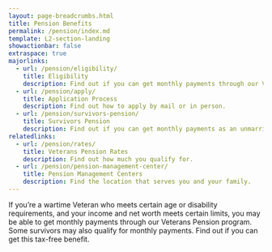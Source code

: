```yaml
---
layout: page-breadcrumbs.html
title: Pension Benefits
permalink: /pension/index.md
template: L2-section-landing
showactionbar: false
extraspace: true
majorlinks:
  - url: /pension/eligibility/
    title: Eligibility
    description: Find out if you can get monthly payments through our Veterans Pension program.
  - url: /pension/apply/
    title: Application Process
    description: Find out how to apply by mail or in person.
  - url: /pension/survivors-pension/
    title: Survivors Pension
    description: Find out if you can get monthly payments as an unmarried surviving spouse or an unmarried child of a deceased Veteran with wartime service. 
relatedlinks:
  - url: /pension/rates/
    title: Veterans Pension Rates
    description: Find out how much you qualify for. 
  - url: /pension/pension-management-center/
    title: Pension Management Centers
    description: Find the location that serves you and your family. 
---
```


<div class="va-introtext">

If you’re a wartime Veteran who meets certain age or disability requirements, and your income and net worth meets certain limits, you may be able to get monthly payments through our Veterans Pension program. Some survivors may also qualify for monthly payments. Find out if you can get this tax-free benefit. 

</div>
